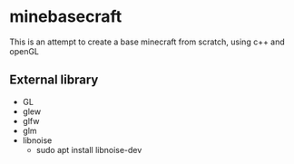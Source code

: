 # minebasecraft
This is an attempt to create a base minecraft from scratch, using c++ and openGL


## External library
+ GL
+ glew
+ glfw
+ glm
+ libnoise
    + sudo apt install libnoise-dev